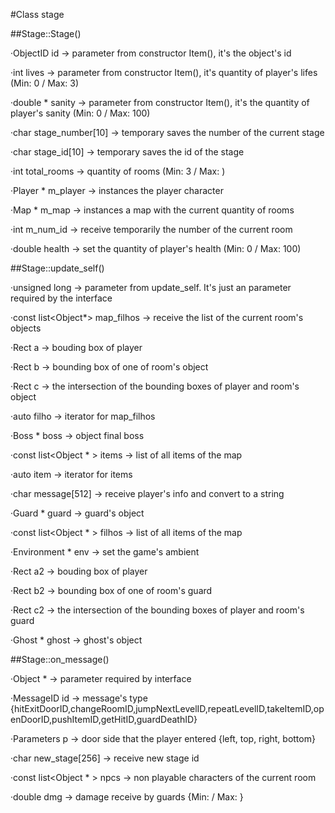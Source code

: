 #Class stage

##Stage::Stage()

·ObjectID id → parameter from constructor Item(), it's the object's id

·int lives → parameter from constructor Item(), it's quantity of player's lifes (Min: 0 / Max: 3)

·double * sanity → parameter from constructor Item(), it's the quantity of player's sanity (Min: 0 / Max: 100)

·char stage_number[10] → temporary saves the number of the current stage

·char stage_id[10] → temporary saves the id of the stage

·int total_rooms → quantity of rooms (Min: 3 / Max: )

·Player * m_player → instances the player character

·Map * m_map → instances a map with the current quantity of rooms

·int m_num_id → receive temporarily the number of the current room

·double health → set the quantity of player's health (Min: 0 / Max: 100)

##Stage::update_self()

·unsigned long → parameter from update_self. It's just an parameter required by the interface

·const list<Object*> map_filhos → receive the list of the current room's objects

·Rect a → bouding box of player

·Rect b → bounding box of one of room's object

·Rect c → the intersection of the bounding boxes of player and room's object

·auto filho → iterator for map_filhos

·Boss * boss → object final boss

·const list<Object * > items → list of all items of the map

·auto item → iterator for items

·char message[512] → receive player's info and convert to a string

·Guard * guard → guard's object

·const list<Object * > filhos → list of all items of the map

·Environment * env → set the game's ambient

·Rect a2 → bouding box of player

·Rect b2 → bounding box of one of room's guard

·Rect c2 → the intersection of the bounding boxes of player and room's guard

·Ghost * ghost → ghost's object

##Stage::on_message()

·Object * → parameter required by interface

·MessageID id → message's type {hitExitDoorID,changeRoomID,jumpNextLevelID,repeatLevelID,takeItemID,openDoorID,pushItemID,getHitID,guardDeathID}

·Parameters p → door side that the player entered {left, top, right, bottom}

·char new_stage[256] → receive new stage id

·const list<Object * > npcs → non playable characters of the current room

·double dmg → damage receive by guards {Min: / Max: }
